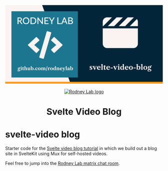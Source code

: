 <img src="./images/rodneylab-github-svelte-video-blog.png" alt="Rodney Lab svelte-video-blog Github banner">

<p align="center">
  <a aria-label="Open Rodney Lab site" href="https://rodneylab.com" rel="nofollow noopener noreferrer">
    <img alt="Rodney Lab logo" src="https://rodneylab.com/assets/icon.png" width="60" />
  </a>
</p>
<h1 align="center">
  Svelte Video Blog 
</h1>

# svelte-video blog

Starter code for the <a aria-label="Open Rodney Lab Plus Tutorial on building a Svelte video blog" href="https://plus.rodneylab.com/tutorials/svelte-video-blog">Svelte video blog tutorial</a> in which we build out a blog site in SvelteKit using Mux for self-hosted videos.

Feel free to jump into the [Rodney Lab matrix chat room](https://matrix.to/#/%23rodney:matrix.org).
